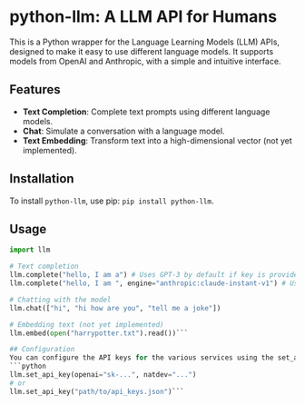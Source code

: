 # python-llm: A LLM API for Humans

This is a Python wrapper for the Language Learning Models (LLM) APIs, designed to make it easy to use different language models. It supports models from OpenAI and Anthropic, with a simple and intuitive interface.

## Features

- **Text Completion**: Complete text prompts using different language models.
- **Chat**: Simulate a conversation with a language model.
- **Text Embedding**: Transform text into a high-dimensional vector (not yet implemented).

## Installation

To install `python-llm`, use pip: ```pip install python-llm```.

## Usage

```python
import llm

# Text completion
llm.complete("hello, I am a") # Uses GPT-3 by default if key is provided
llm.complete("hello, I am ", engine="anthropic:claude-instant-v1") # Uses Claude model from Anthropic

# Chatting with the model
llm.chat(["hi", "hi how are you", "tell me a joke"])

# Embedding text (not yet implemented)
llm.embed(open("harrypotter.txt").read())```

## Configuration
You can configure the API keys for the various services using the set_api_key method:
```python
llm.set_api_key(openai="sk-...", natdev="...")
# or
llm.set_api_key("path/to/api_keys.json")```

